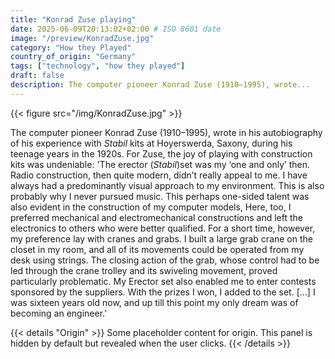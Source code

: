 ```yaml
---
title: "Konrad Zuse playing"
date: 2025-06-09T20:13:02+02:00 # ISO 8601 date
image: "/preview/KonradZuse.jpg"
category: "How they Played"
country_of_origin: "Germany"
tags: ["technology", "how they played"]
draft: false
description: The computer pioneer Konrad Zuse (1910–1995), wrote...
---
```


{{< figure src="/img/KonradZuse.jpg" >}}

The computer pioneer Konrad Zuse (1910–1995), wrote in his autobiography of his experience with *Stabil* kits at Hoyerswerda, Saxony, during his teenage years in the 1920s. For Zuse, the joy of playing with construction kits was undeniable:
'The erector (*Stabil*)set was my ‘one and only’ then. Radio construction, then quite modern, didn’t really appeal to me. I have always had a predominantly visual approach to my environment. This is also probably why I never pursued music. This perhaps one-sided talent was also evident in the construction of my computer models, Here, too, I preferred mechanical and electromechanical constructions and left the electronics to others who were better qualified. For a short time, however, my preference lay with cranes and grabs. I built a large grab crane on the closet in my room, and all of its movements could be operated from my desk using strings. The closing action of the grab, whose control had to be led through the crane trolley and its swiveling movement, proved particularly problematic. My Erector set also enabled me to enter contests sponsored by the suppliers. With the prizes I won, I added to the set. […] I was sixteen years old now, and up till this point my only dream was of becoming an engineer.'


{{< details "Origin" >}}
Some placeholder content for origin. This panel is hidden by default but revealed when the user clicks.
{{< /details >}}

